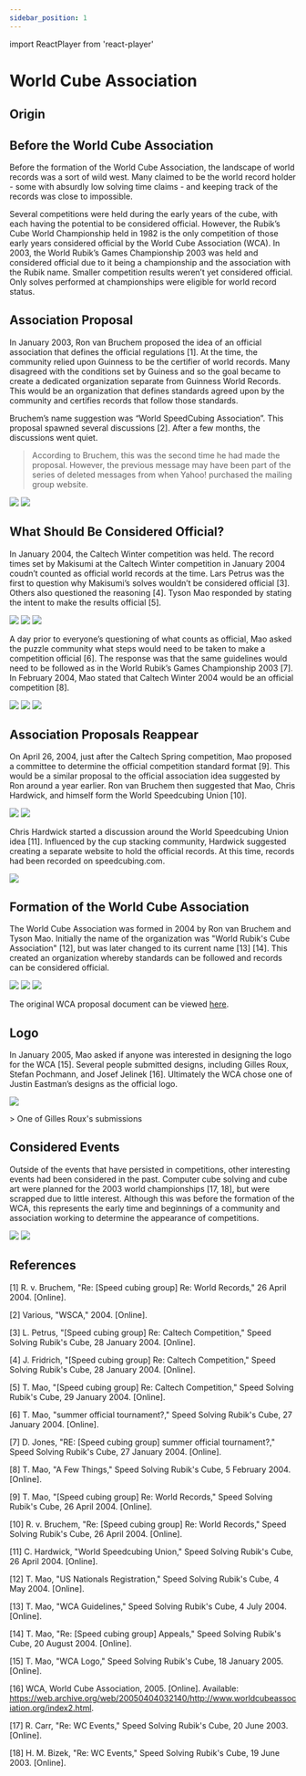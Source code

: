 ```yaml
---
sidebar_position: 1
---
```


import ReactPlayer from 'react-player'

# World Cube Association

## Origin

## Before the World Cube Association

Before the formation of the World Cube Association, the landscape of world records was a sort of wild west. Many claimed to be the world record holder - some with absurdly low solving time claims - and keeping track of the records was close to impossible.

Several competitions were held during the early years of the cube, with each having the potential to be considered official. However, the Rubik’s Cube World Championship held in 1982 is the only competition of those early years considered official by the World Cube Association (WCA). In 2003, the World Rubik’s Games Championship 2003 was held and considered official due to it being a championship and the association with the Rubik name. Smaller competition results weren’t yet considered official. Only solves performed at championships were eligible for world record status.

## Association Proposal

In January 2003, Ron van Bruchem proposed the idea of an official association that defines the official regulations [1]. At the time, the community relied upon Guinness to be the certifier of world records. Many disagreed with the conditions set by Guiness and so the goal became to create a dedicated organization separate from Guinness World Records. This would be an organization that defines standards agreed upon by the community and certifies records that follow those standards.

Bruchem’s name suggestion was “World SpeedCubing Association”. This proposal spawned several discussions [2]. After a few months, the discussions went quiet.

> According to Bruchem, this was the second time he had made the proposal. However, the previous message may have been part of the series of deleted messages from when Yahoo! purchased the mailing group website.

![](img/WCA/Bruchem2.png)
![](img/WCA/WSCA.png)

## What Should Be Considered Official?

In January 2004, the Caltech Winter competition was held. The record times set by Makisumi at the Caltech Winter competition in January 2004 coudn’t counted as official world records at the time. Lars Petrus was the first to question why Makisumi’s solves wouldn’t be considered official [3]. Others also questioned the reasoning [4]. Tyson Mao responded by stating the intent to make the results official [5].

![](img/WCA/Petrus1.png)
![](img/WCA/Fridrich1.png)
![](img/WCA/Mao4.png)

A day prior to everyone’s questioning of what counts as official, Mao asked the puzzle community what steps would need to be taken to make a competition official [6]. The response was that the same guidelines would need to be followed as in the World Rubik’s Games Championship 2003 [7]. In February 2004, Mao stated that Caltech Winter 2004 would be an official competition [8].

![](img/WCA/Mao5.png)
![](img/WCA/Jones1.png)
![](img/WCA/Mao6.png)

## Association Proposals Reappear

On April 26, 2004, just after the Caltech Spring competition, Mao proposed a committee to determine the official competition standard format [9]. This would be a similar proposal to the official association idea suggested by Ron around a year earlier. Ron van Bruchem then suggested that Mao, Chris Hardwick, and himself form the World Speedcubing Union [10].

![](img/WCA/Mao7.png)
![](img/WCA/Bruchem1.png)

Chris Hardwick started a discussion around the World Speedcubing Union idea [11]. Influenced by the cup stacking community, Hardwick suggested creating a separate website to hold the official records. At this time, records had been recorded on speedcubing.com.

![](img/WCA/Hardwick1.png)

## Formation of the World Cube Association

The World Cube Association was formed in 2004 by Ron van Bruchem and Tyson Mao. Initially the name of the organization was "World Rubik's Cube Association" [12], but was later changed to its current name [13] [14]. This created an organization whereby standards can be followed and records can be considered official.

![](img/WCA/Mao1.png)
![](img/WCA/Mao2.png)
![](img/WCA/Mao3.png)

The original WCA proposal document can be viewed <a href="/archive/wca.htm">here</a>.

## Logo

In January 2005, Mao asked if anyone was interested in designing the logo for the WCA [15]. Several people submitted designs, including Gilles Roux, Stefan Pochmann, and Josef Jelinek [16]. Ultimately the WCA chose one of Justin Eastman’s designs as the official logo.

![](img/WCA/Logo2.gif)

<div className='player-wrapper'>
<ReactPlayer
          className='react-player'
          playing controls url='/videos/wcb4.mp4'
          playing={false}
          width='100%'
          height='100%'
        />
</div>
> One of Gilles Roux's submissions

## Considered Events

Outside of the events that have persisted in competitions, other interesting events had been considered in the past. Computer cube solving and cube art were planned for the 2003 world championships [17, 18], but were scrapped due to little interest. Although this was before the formation of the WCA, this represents the early time and beginnings of a community and association working to determine the appearance of competitions.

![](img/WCA/ComputerCubes.png)
![](img/WCA/CubeArt.png)

## References

[1] R. v. Bruchem, "Re: [Speed cubing group] Re: World Records," 26 April 2004. [Online].

[2] Various, "WSCA," 2004. [Online].

[3] L. Petrus, "[Speed cubing group] Re: Caltech Competition," Speed Solving Rubik's Cube, 28 January 2004. [Online].

[4] J. Fridrich, "[Speed cubing group] Re: Caltech Competition," Speed Solving Rubik's Cube, 28 January 2004. [Online].

[5] T. Mao, "[Speed cubing group] Re: Caltech Competition," Speed Solving Rubik's Cube, 29 January 2004. [Online].

[6] T. Mao, "summer official tournament?," Speed Solving Rubik's Cube, 27 January 2004. [Online].

[7] D. Jones, "RE: [Speed cubing group] summer official tournament?," Speed Solving Rubik's Cube, 27 January 2004. [Online].

[8] T. Mao, "A Few Things," Speed Solving Rubik's Cube, 5 February 2004. [Online].

[9] T. Mao, "[Speed cubing group] Re: World Records," Speed Solving Rubik's Cube, 26 April 2004. [Online].

[10] R. v. Bruchem, "Re: [Speed cubing group] Re: World Records," Speed Solving Rubik's Cube, 26 April 2004. [Online].

[11] C. Hardwick, "World Speedcubing Union," Speed Solving Rubik's Cube, 26 April 2004. [Online].

[12] T. Mao, "US Nationals Registration," Speed Solving Rubik's Cube, 4 May 2004. [Online].

[13] T. Mao, "WCA Guidelines," Speed Solving Rubik's Cube, 4 July 2004. [Online].

[14] T. Mao, "Re: [Speed cubing group] Appeals," Speed Solving Rubik's Cube, 20 August 2004. [Online].

[15] T. Mao, "WCA Logo," Speed Solving Rubik's Cube, 18 January 2005. [Online].

[16] WCA, World Cube Association, 2005. [Online]. Available: https://web.archive.org/web/20050404032140/http://www.worldcubeassociation.org/index2.html.

[17] R. Carr, "Re: WC Events," Speed Solving Rubik's Cube, 20 June 2003. [Online].

[18] H. M. Bizek, "Re: WC Events," Speed Solving Rubik's Cube, 19 June 2003. [Online].

